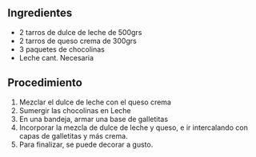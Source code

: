 ## Ingredientes
- 2 tarros de dulce de leche de 500grs
- 2 tarros de queso crema de 300grs
- 3 paquetes de chocolinas
- Leche cant. Necesaria

## Procedimiento
1. Mezclar el dulce de leche con el queso crema
2. Sumergir las chocolinas en Leche
2. En una bandeja, armar una base de galletitas
4. Incorporar la mezcla de dulce de leche y queso, e ir intercalando con capas de galletitas y más crema.
6. Para finalizar, se puede decorar a gusto.
